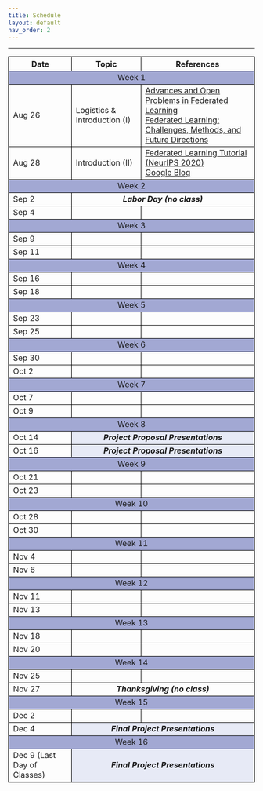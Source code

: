 ```yaml
---
title: Schedule
layout: default
nav_order: 2
---
```



---
<style>
table, th, td {
  border: 1px solid black;
  border-collapse: collapse;
}
</style>

<table>
    <tr>
        <th>Date</th>
        <th>Topic</th>
        <th>References</th>
    </tr>
    <tr>
        <td colspan=3 style="background: #a2a8d3; text-align: center"> Week 1</td>
    </tr>
    <tr>
        <td>Aug 26</td>
        <td>Logistics & Introduction (I)</td>
        <td><a href="https://arxiv.org/abs/1912.04977">Advances and Open Problems in Federated Learning</a><br/><a href="https://arxiv.org/abs/1908.07873">Federated Learning: Challenges, Methods, and Future Directions</a></td>
    </tr>
        <tr>
        <td>Aug 28</td>
        <td>Introduction (II)</td>
        <td><a href="https://drive.google.com/file/d/1QGY2Zytp9XRSu95fX2lCld8DwfEdcHCG/view">Federated Learning Tutorial (NeurIPS 2020)</a><br/><a href="https://federated.withgoogle.com">Google Blog</a></td>
    </tr>
        <tr>
        <td colspan="3" style="background: #a2a8d3; text-align: center"> Week 2</td>
    </tr>
        <tr>
        <td>Sep 2 </td>
        <td colspan="2" style="text-align: center"><i><b>Labor Day (no class)</b></i></td>   
    </tr>
        <tr>
        <td>Sep 4</td>
        <td></td>
        <td></td>
    </tr>
    <tr>
        <td colspan="3" style="background: #a2a8d3; text-align: center"> Week 3</td>
    </tr>
        <tr>
        <td>Sep 9</td>
        <td></td>
        <td></td>
    </tr>
        <tr>
        <td>Sep 11</td>
        <td></td>
        <td></td>
    </tr>
        <tr>
        <td colspan="3" style="background: #a2a8d3; text-align: center"> Week 4</td>
    </tr>
        <tr>
        <td>Sep 16</td>
        <td></td>
        <td></td>
    </tr>
        <tr>
        <td>Sep 18</td>
        <td></td>
        <td></td>
    </tr>
        <tr>
        <td colspan="3" style="background: #a2a8d3; text-align: center"> Week 5</td>
    </tr>
        <tr>
        <td>Sep 23</td>
        <td></td>
        <td></td>
    </tr>
        <tr>
        <td>Sep 25</td>
        <td></td>
        <td></td>
    </tr>
    <tr>
        <td colspan="3" style="background: #a2a8d3; text-align: center"> Week 6</td>
    </tr>
        <tr>
        <td>Sep 30</td>
        <td></td>
        <td></td>
    </tr>
        <tr>
        <td>Oct 2</td>
        <td></td>
        <td></td>
    </tr>
    <tr>
        <td colspan="3" style="background: #a2a8d3; text-align: center"> Week 7</td>
    </tr>
        <tr>
        <td>Oct 7</td>
        <td></td>
        <td></td>
    </tr>
        <tr>
        <td>Oct 9</td>
        <td></td>
        <td></td>
    </tr>
    <tr>
        <td colspan="3" style="background: #a2a8d3; text-align: center"> Week 8</td>
    </tr>
        <tr>
        <td>Oct 14</td>
        <td colspan="2" style="background: #e7eaf6; text-align: center"><i><b>Project Proposal Presentations</b></i></td>
    </tr>
        <tr>
        <td>Oct 16</td>
        <td colspan="2" style="background: #e7eaf6; text-align: center"><i><b>Project Proposal Presentations</b></i></td>
    </tr>
    <tr>
        <td colspan="3" style="background: #a2a8d3; text-align: center"> Week 9</td>
    </tr>
        <tr>
        <td>Oct 21</td>
        <td></td>
        <td></td>
    </tr>
        <tr>
        <td>Oct 23</td>
        <td></td>
        <td></td>
    </tr>
    <tr>
        <td colspan="3" style="background: #a2a8d3; text-align: center"> Week 10</td>
    </tr>
        <tr>
        <td>Oct 28</td>
        <td></td>
        <td></td>
    </tr>
        <tr>
        <td>Oct 30</td>
        <td></td>
        <td></td>
    </tr>
    <tr>
        <td colspan="3" style="background: #a2a8d3; text-align: center"> Week 11</td>
    </tr>
        <tr>
        <td>Nov 4</td>
        <td></td>
        <td></td>
    </tr>
        <tr>
        <td>Nov 6</td>
        <td></td>
        <td></td>
    </tr>
    <tr>
        <td colspan="3" style="background: #a2a8d3; text-align: center"> Week 12</td>
    </tr>
        <tr>
        <td>Nov 11</td>
        <td></td>
        <td></td>
    </tr>
        <tr>
        <td>Nov 13</td>
        <td></td>
        <td></td>
    </tr>
    <tr>
        <td colspan="3" style="background: #a2a8d3; text-align: center"> Week 13</td>
    </tr>
        <tr>
        <td>Nov 18</td>
        <td></td>
        <td></td>
    </tr>
        <tr>
        <td>Nov 20</td>
        <td></td>
        <td></td>
    </tr>
    <tr>
        <td colspan="3" style="background: #a2a8d3; text-align: center"> Week 14</td>
    </tr>
        <tr>
        <td>Nov 25</td>
        <td></td>
        <td></td>
    </tr>
        <tr>
        <td>Nov 27 </td>
        <td colspan="2" style="text-align: center"><i><b>Thanksgiving (no class)</b></i></td>
    </tr>
     <tr>
        <td colspan="3" style="background: #a2a8d3; text-align: center"> Week 15</td>
    </tr>
        <tr>
        <td>Dec 2</td>
        <td></td>
        <td></td>
    </tr>
        <tr>
        <td>Dec 4</td>
        <td colspan="2" style="background: #e7eaf6; text-align: center"><i><b>Final Project Presentations</b></i></td>
    </tr>
     <tr>
        <td colspan="3" style="background: #a2a8d3; text-align: center"> Week 16</td>
    </tr>
        <tr>
        <td>Dec 9 (Last Day of Classes)</td>
        <td colspan="2" style="background: #e7eaf6; text-align: center"><i><b>Final Project Presentations</b></i></td>
    </tr>
</table>